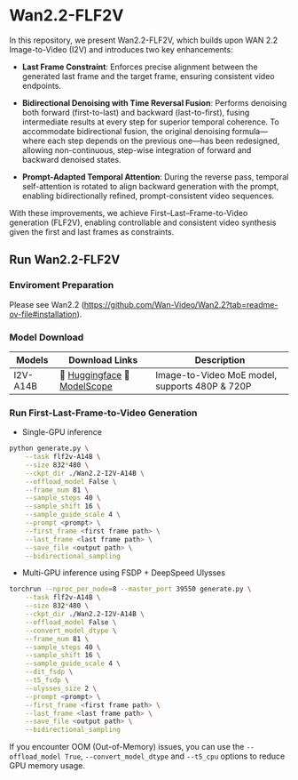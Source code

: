 # Wan2.2-FLF2V
In this repository, we present Wan2.2-FLF2V, which builds upon WAN 2.2 Image-to-Video (I2V) and introduces two key enhancements:

- **Last Frame Constraint**: Enforces precise alignment between the generated last frame and the target frame, ensuring consistent video endpoints.

- **Bidirectional Denoising with Time Reversal Fusion**: Performs denoising both forward (first-to-last) and backward (last-to-first), fusing intermediate results at every step for superior temporal coherence. To accommodate bidirectional fusion, the original denoising formula—where each step depends on the previous one—has been redesigned, allowing non-continuous, step-wise integration of forward and backward denoised states.

- **Prompt-Adapted Temporal Attention**: During the reverse pass, temporal self-attention is rotated to align backward generation with the prompt, enabling bidirectionally refined, prompt-consistent video sequences.

With these improvements, we achieve First–Last–Frame-to-Video generation (FLF2V), enabling controllable and consistent video synthesis given the first and last frames as constraints.

## Run Wan2.2-FLF2V
### Enviroment Preparation
Please see Wan2.2 (https://github.com/Wan-Video/Wan2.2?tab=readme-ov-file#installation).
### Model Download
| Models              | Download Links                                                                                                                              | Description |
|--------------------|---------------------------------------------------------------------------------------------------------------------------------------------|-------------|
| I2V-A14B    | 🤗 [Huggingface](https://huggingface.co/Wan-AI/Wan2.2-I2V-A14B)    🤖 [ModelScope](https://modelscope.cn/models/Wan-AI/Wan2.2-I2V-A14B)    | Image-to-Video MoE model, supports 480P & 720P |
### Run First-Last-Frame-to-Video Generation
- Single-GPU inference
```sh
python generate.py \
    --task flf2v-A14B \
    --size 832*480 \
    --ckpt_dir ./Wan2.2-I2V-A14B \
    --offload_model False \
    --frame_num 81 \
    --sample_steps 40 \
    --sample_shift 16 \
    --sample_guide_scale 4 \
    --prompt <prompt> \
    --first_frame <first frame path> \
    --last_frame <last frame path> \
    --save_file <output path> \
    --bidirectional_sampling
```
- Multi-GPU inference using FSDP + DeepSpeed Ulysses
```sh
torchrun --nproc_per_node=8 --master_port 39550 generate.py \
    --task flf2v-A14B \
    --size 832*480 \
    --ckpt_dir ./Wan2.2-I2V-A14B \
    --offload_model False \
    --convert_model_dtype \
    --frame_num 81 \
    --sample_steps 40 \
    --sample_shift 16 \
    --sample_guide_scale 4 \
    --dit_fsdp \
    --t5_fsdp \
    --ulysses_size 2 \
    --prompt <prompt> \
    --first_frame <first frame path> \
    --last_frame <last frame path> \
    --save_file <output path> \
    --bidirectional_sampling
```
If you encounter OOM (Out-of-Memory) issues, you can use the `--offload_model True`, `--convert_model_dtype` and `--t5_cpu` options to reduce GPU memory usage.
